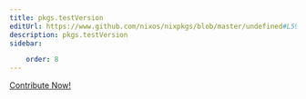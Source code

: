 ```yaml
---
title: pkgs.testVersion
editUrl: https://www.github.com/nixos/nixpkgs/blob/master/undefined#L59C5
description: pkgs.testVersion
sidebar:

    order: 8
---
```


<a href="https://www.github.com/nixos/nixpkgs/blob/master/undefined#L59C5">Contribute Now!</a>



